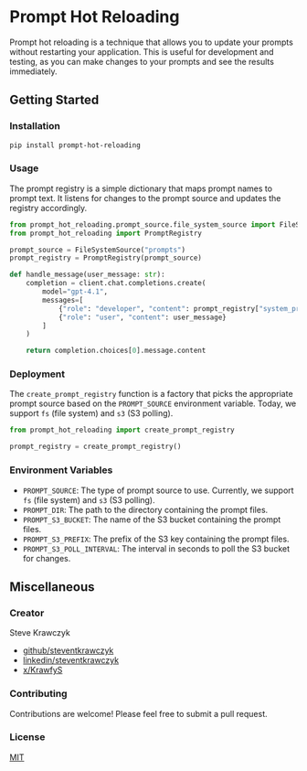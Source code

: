# Prompt Hot Reloading

Prompt hot reloading is a technique that allows you to update your prompts without restarting your application. This is useful for development and testing, as you can make changes to your prompts and see the results immediately.

## Getting Started

### Installation

```bash
pip install prompt-hot-reloading
```

### Usage

The prompt registry is a simple dictionary that maps prompt names to prompt text. It listens for changes to the prompt source and updates the registry accordingly.

```python
from prompt_hot_reloading.prompt_source.file_system_source import FileSystemSource
from prompt_hot_reloading import PromptRegistry

prompt_source = FileSystemSource("prompts")
prompt_registry = PromptRegistry(prompt_source)

def handle_message(user_message: str):
    completion = client.chat.completions.create(
        model="gpt-4.1",
        messages=[
            {"role": "developer", "content": prompt_registry["system_prompt"]},
            {"role": "user", "content": user_message}
        ]
    )

    return completion.choices[0].message.content
```

### Deployment

The `create_prompt_registry` function is a factory that picks the appropriate prompt source based on the `PROMPT_SOURCE` environment variable. Today, we support `fs` (file system) and `s3` (S3 polling).

```python
from prompt_hot_reloading import create_prompt_registry

prompt_registry = create_prompt_registry()
```

### Environment Variables

- `PROMPT_SOURCE`: The type of prompt source to use. Currently, we support `fs` (file system) and `s3` (S3 polling).
- `PROMPT_DIR`: The path to the directory containing the prompt files.
- `PROMPT_S3_BUCKET`: The name of the S3 bucket containing the prompt files.
- `PROMPT_S3_PREFIX`: The prefix of the S3 key containing the prompt files.
- `PROMPT_S3_POLL_INTERVAL`: The interval in seconds to poll the S3 bucket for changes.


## Miscellaneous

### Creator

Steve Krawczyk

- [github/steventkrawczyk](https://github.com/steventkrawczyk)
- [linkedin/steventkrawczyk](https://www.linkedin.com/in/steventkrawczyk/)
- [x/KrawfyS](https://x.com/KrawfyS)

### Contributing

Contributions are welcome! Please feel free to submit a pull request.

### License

[MIT](LICENSE)
